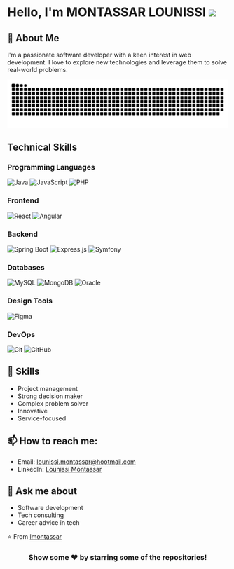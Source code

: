 <h1 align="left">
   Hello, I'm MONTASSAR LOUNISSI 
  <img src="https://media.giphy.com/media/hvRJCLFzcasrR4ia7z/giphy.gif" width="30px"/>
</h1>

## 🚀 About Me
I'm a passionate software developer with a keen interest in web development. I love to explore new technologies and leverage them to solve real-world problems.

<img 
    alt="" 
    src="https://raw.githubusercontent.com/platane/snk/output/github-contribution-grid-snake-dark.svg" 
    style="pointer-events: none;" 
    draggable="false">
</img>

## Technical Skills

### Programming Languages
![Java](https://img.shields.io/badge/Code-Java-informational?style=flat&logo=java&logoColor=white&color=2bbc8a)
![JavaScript](https://img.shields.io/badge/Code-JavaScript-informational?style=flat&logo=javascript&logoColor=white&color=2bbc8a)
![PHP](https://img.shields.io/badge/Code-PHP-informational?style=flat&logo=php&logoColor=white&color=2bbc8a)

### Frontend
![React](https://img.shields.io/badge/Frontend-React-informational?style=flat&logo=react&logoColor=white&color=2bbc8a)
![Angular](https://img.shields.io/badge/Frontend-Angular-informational?style=flat&logo=angular&logoColor=white&color=2bbc8a)

### Backend
![Spring Boot](https://img.shields.io/badge/Backend-Spring_Boot-informational?style=flat&logo=spring-boot&logoColor=white&color=2bbc8a)
![Express.js](https://img.shields.io/badge/Backend-Express.js-informational?style=flat&logo=express&logoColor=white&color=2bbc8a)
![Symfony](https://img.shields.io/badge/Backend-Symfony-informational?style=flat&logo=symfony&logoColor=white&color=2bbc8a)

### Databases
![MySQL](https://img.shields.io/badge/DB-MySQL-informational?style=flat&logo=mysql&logoColor=white&color=2bbc8a)
![MongoDB](https://img.shields.io/badge/DB-MongoDB-informational?style=flat&logo=mongodb&logoColor=white&color=2bbc8a)
![Oracle](https://img.shields.io/badge/DB-Oracle-informational?style=flat&logo=oracle&logoColor=white&color=2bbc8a)

### Design Tools
![Figma](https://img.shields.io/badge/Design-Figma-informational?style=flat&logo=figma&logoColor=white&color=2bbc8a)

### DevOps
![Git](https://img.shields.io/badge/DevOps-Git-informational?style=flat&logo=git&logoColor=white&color=2bbc8a)
![GitHub](https://img.shields.io/badge/DevOps-GitHub-informational?style=flat&logo=github&logoColor=white&color=2bbc8a)

## 💼 Skills
- Project management
- Strong decision maker
- Complex problem solver
- Innovative
- Service-focused

## 📫 How to reach me:
- Email: lounissi.montassar@hootmail.com
- LinkedIn: [Lounissi Montassar](https://www.linkedin.com/in/montassar-lounissi-557109238/)

## 💬 Ask me about
- Software development
- Tech consulting
- Career advice in tech

⭐️ From [lmontassar](https://github.com/lmontassar)

<div align="center">

### Show some ❤️ by starring some of the repositories!

</div>

